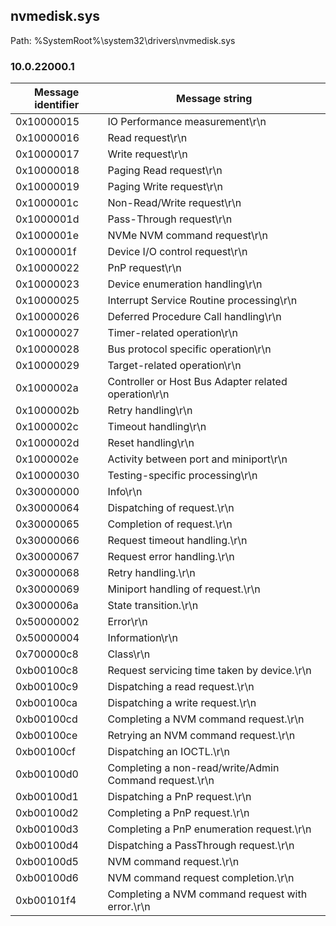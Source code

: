 ## nvmedisk.sys

Path: %SystemRoot%\system32\drivers\nvmedisk.sys

### 10.0.22000.1

Message identifier | Message string
--- | ---
0x10000015 | IO Performance measurement\r\n
0x10000016 | Read request\r\n
0x10000017 | Write request\r\n
0x10000018 | Paging Read request\r\n
0x10000019 | Paging Write request\r\n
0x1000001c | Non-Read/Write request\r\n
0x1000001d | Pass-Through request\r\n
0x1000001e | NVMe NVM command request\r\n
0x1000001f | Device I/O control request\r\n
0x10000022 | PnP request\r\n
0x10000023 | Device enumeration handling\r\n
0x10000025 | Interrupt Service Routine processing\r\n
0x10000026 | Deferred Procedure Call handling\r\n
0x10000027 | Timer-related operation\r\n
0x10000028 | Bus protocol specific operation\r\n
0x10000029 | Target-related operation\r\n
0x1000002a | Controller or Host Bus Adapter related operation\r\n
0x1000002b | Retry handling\r\n
0x1000002c | Timeout handling\r\n
0x1000002d | Reset handling\r\n
0x1000002e | Activity between port and miniport\r\n
0x10000030 | Testing-specific processing\r\n
0x30000000 | Info\r\n
0x30000064 | Dispatching of request.\r\n
0x30000065 | Completion of request.\r\n
0x30000066 | Request timeout handling.\r\n
0x30000067 | Request error handling.\r\n
0x30000068 | Retry handling.\r\n
0x30000069 | Miniport handling of request.\r\n
0x3000006a | State transition.\r\n
0x50000002 | Error\r\n
0x50000004 | Information\r\n
0x700000c8 | Class\r\n
0xb00100c8 | Request servicing time taken by device.\r\n
0xb00100c9 | Dispatching a read request.\r\n
0xb00100ca | Dispatching a write request.\r\n
0xb00100cd | Completing a NVM command request.\r\n
0xb00100ce | Retrying an NVM command request.\r\n
0xb00100cf | Dispatching an IOCTL.\r\n
0xb00100d0 | Completing a non-read/write/Admin Command request.\r\n
0xb00100d1 | Dispatching a PnP request.\r\n
0xb00100d2 | Completing a PnP request.\r\n
0xb00100d3 | Completing a PnP enumeration request.\r\n
0xb00100d4 | Dispatching a PassThrough request.\r\n
0xb00100d5 | NVM command request.\r\n
0xb00100d6 | NVM command request completion.\r\n
0xb00101f4 | Completing a NVM command request with error.\r\n

